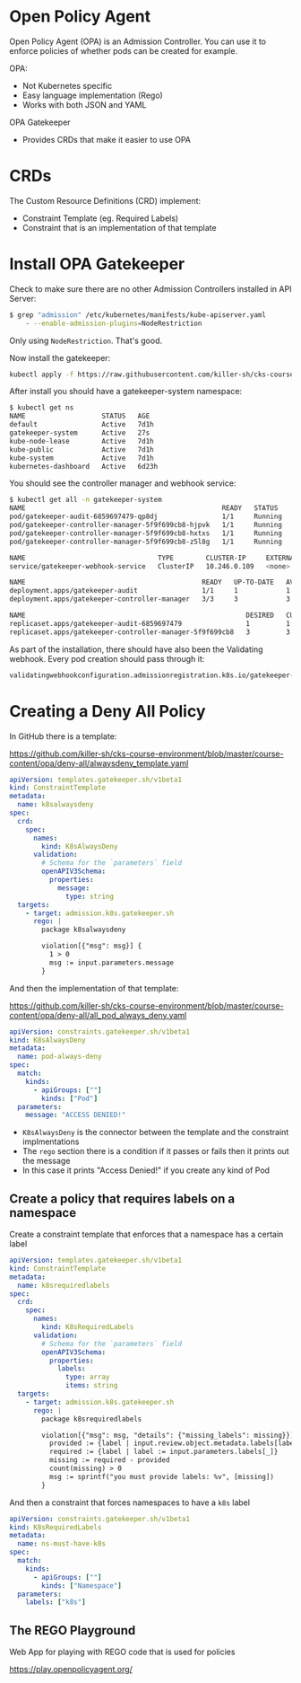 # Open Policy Agent

Open Policy Agent (OPA) is an Admission Controller. You can use it to enforce policies of whether pods can be created for example.

OPA:
- Not Kubernetes specific
- Easy language implementation (Rego)
- Works with both JSON and YAML

OPA Gatekeeper
- Provides CRDs that make it easier to use OPA

# CRDs

The Custom Resource Definitions (CRD) implement:
- Constraint Template (eg. Required Labels)
- Constraint that is an implementation of that template

# Install OPA Gatekeeper

Check to make sure there are no other Admission Controllers installed in API Server:

```sh
$ grep "admission" /etc/kubernetes/manifests/kube-apiserver.yaml
    - --enable-admission-plugins=NodeRestriction
```

Only using `NodeRestriction`. That's good.

Now install the gatekeeper:

```sh
kubectl apply -f https://raw.githubusercontent.com/killer-sh/cks-course-environment/master/course-content/opa/gatekeeper.yaml
```

After install you should have a gatekeeper-system namespace:

```sh
$ kubectl get ns                     
NAME                   STATUS   AGE
default                Active   7d1h
gatekeeper-system      Active   27s
kube-node-lease        Active   7d1h
kube-public            Active   7d1h
kube-system            Active   7d1h
kubernetes-dashboard   Active   6d23h
```

You should see the controller manager and webhook service:

```sh
$ kubectl get all -n gatekeeper-system
NAME                                                 READY   STATUS    RESTARTS   AGE
pod/gatekeeper-audit-6859697479-qp8dj                1/1     Running   0          93s
pod/gatekeeper-controller-manager-5f9f699cb8-hjpvk   1/1     Running   0          93s
pod/gatekeeper-controller-manager-5f9f699cb8-hxtxs   1/1     Running   0          93s
pod/gatekeeper-controller-manager-5f9f699cb8-z5l8g   1/1     Running   0          93s

NAME                                 TYPE        CLUSTER-IP     EXTERNAL-IP   PORT(S)   AGE
service/gatekeeper-webhook-service   ClusterIP   10.246.0.109   <none>        443/TCP   93s

NAME                                            READY   UP-TO-DATE   AVAILABLE   AGE
deployment.apps/gatekeeper-audit                1/1     1            1           93s
deployment.apps/gatekeeper-controller-manager   3/3     3            3           93s

NAME                                                       DESIRED   CURRENT   READY   AGE
replicaset.apps/gatekeeper-audit-6859697479                1         1         1       93s
replicaset.apps/gatekeeper-controller-manager-5f9f699cb8   3         3         3       93s
```

As part of the installation, there should have also been the Validating webhook. Every pod creation should pass through it:

```sh
validatingwebhookconfiguration.admissionregistration.k8s.io/gatekeeper-validating-webhook-configuration
```



# Creating a Deny All Policy

In GitHub there is a template:

https://github.com/killer-sh/cks-course-environment/blob/master/course-content/opa/deny-all/alwaysdeny_template.yaml

```yaml
apiVersion: templates.gatekeeper.sh/v1beta1
kind: ConstraintTemplate
metadata:
  name: k8salwaysdeny
spec:
  crd:
    spec:
      names:
        kind: K8sAlwaysDeny
      validation:
        # Schema for the `parameters` field
        openAPIV3Schema:
          properties:
            message:
              type: string
  targets:
    - target: admission.k8s.gatekeeper.sh
      rego: |
        package k8salwaysdeny

        violation[{"msg": msg}] {
          1 > 0
          msg := input.parameters.message
        }
```

And then the implementation of that template:

https://github.com/killer-sh/cks-course-environment/blob/master/course-content/opa/deny-all/all_pod_always_deny.yaml

```yaml
apiVersion: constraints.gatekeeper.sh/v1beta1
kind: K8sAlwaysDeny
metadata:
  name: pod-always-deny
spec:
  match:
    kinds:
      - apiGroups: [""]
        kinds: ["Pod"]
  parameters:
    message: "ACCESS DENIED!"
```

- `K8sAlwaysDeny` is the connector between the template and the constraint implmentations
- The `rego` section there is a condition if it passes or fails then it prints out the message
- In this case it prints "Access Denied!" if you create any kind of Pod

## Create a policy that requires labels on a namespace

Create a constraint template that enforces that a namespace has a certain label

```yaml
apiVersion: templates.gatekeeper.sh/v1beta1
kind: ConstraintTemplate
metadata:
  name: k8srequiredlabels
spec:
  crd:
    spec:
      names:
        kind: K8sRequiredLabels
      validation:
        # Schema for the `parameters` field
        openAPIV3Schema:
          properties:
            labels:
              type: array
              items: string
  targets:
    - target: admission.k8s.gatekeeper.sh
      rego: |
        package k8srequiredlabels

        violation[{"msg": msg, "details": {"missing_labels": missing}}] {
          provided := {label | input.review.object.metadata.labels[label]}
          required := {label | label := input.parameters.labels[_]}
          missing := required - provided
          count(missing) > 0
          msg := sprintf("you must provide labels: %v", [missing])
        }
```

And then a constraint that forces namespaces to have a `k8s` label

```yaml
apiVersion: constraints.gatekeeper.sh/v1beta1
kind: K8sRequiredLabels
metadata:
  name: ns-must-have-k8s
spec:
  match:
    kinds:
      - apiGroups: [""]
        kinds: ["Namespace"]
  parameters:
    labels: ["k8s"]
```

## The REGO Playground

Web App for playing with REGO code that is used for policies

https://play.openpolicyagent.org/